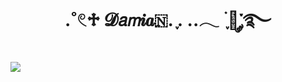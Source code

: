 <div align="center">
<h1 align="center">.˚𓏲♱ 𝓓𝘢𝘮𝒊𝒂🇳. ִֶָ. ..𓂃 ࣪ ִֶָ🦇་༘࿐
</div>
<img src="https://ar.pinterest.com/pin/765471267950849196/">
